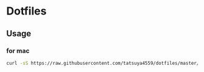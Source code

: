 # Dotfiles

## Usage

### for mac
```sh
curl -sS https://raw.githubusercontent.com/tatsuya4559/dotfiles/master/setup_mac.sh | sh
```

